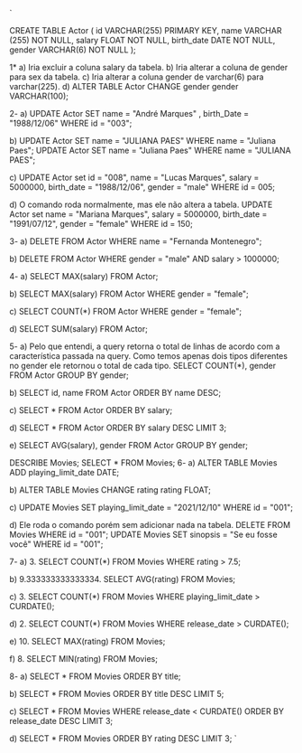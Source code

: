 `


CREATE TABLE Actor (
    id VARCHAR(255) PRIMARY KEY,
    name VARCHAR (255) NOT NULL,
    salary FLOAT NOT NULL,
    birth_date DATE NOT NULL,
    gender VARCHAR(6) NOT NULL
);

 1* a) Iria excluir a coluna salary da tabela.
    b) Iria alterar a coluna de gender para sex da tabela.
    c) Iria alterar a coluna gender de varchar(6) para varchar(225).
    d) 
ALTER TABLE Actor CHANGE gender gender VARCHAR(100);



 2- a)
UPDATE Actor SET name = "André Marques" , birth_Date = "1988/12/06" WHERE id = "003";

 b)
UPDATE Actor SET name = "JULIANA PAES" WHERE name = "Juliana Paes";
UPDATE Actor SET name = "Juliana Paes" WHERE name = "JULIANA PAES";

 c)
UPDATE Actor 
set 
	id = "008",
    name = "Lucas Marques",
    salary = 5000000,
    birth_date = "1988/12/06",
    gender = "male"
WHERE id = 005;

 d) O comando roda normalmente, mas ele não altera a tabela.
UPDATE Actor
 set 
    name = "Mariana Marques",
    salary = 5000000,
    birth_date = "1991/07/12",
    gender = "female"
WHERE id = 150;



 3- a)
DELETE FROM Actor WHERE name = "Fernanda Montenegro";

 b)
DELETE FROM Actor WHERE gender = "male" AND salary > 1000000;




 4- a)
SELECT MAX(salary) FROM Actor;

 b)
SELECT MAX(salary) FROM Actor WHERE gender = "female";

 c)
SELECT COUNT(*) FROM Actor WHERE gender = "female";

 d) 
SELECT SUM(salary) FROM Actor;




 5- a) Pelo que entendi, a query retorna o total de linhas de acordo com a característica passada na query. Como temos apenas dois tipos diferentes no gender ele retornou o total de cada tipo.
SELECT COUNT(*), gender
FROM Actor
GROUP BY gender;

 b)
SELECT id, name FROM Actor ORDER BY name DESC;

 c)
SELECT * FROM Actor ORDER BY salary;

 d)
SELECT * FROM Actor ORDER BY salary DESC LIMIT 3;

 e)
SELECT AVG(salary), gender FROM Actor GROUP BY gender;



DESCRIBE Movies;
SELECT * FROM Movies;
 6- a)
ALTER TABLE Movies ADD playing_limit_date DATE;

 b)
ALTER TABLE Movies CHANGE rating rating FLOAT;

 c)
UPDATE Movies SET playing_limit_date = "2021/12/10" WHERE id = "001";

 d) Ele roda o comando porém sem adicionar nada na tabela.
DELETE FROM Movies WHERE id = "001";
UPDATE Movies SET sinopsis = "Se eu fosse você" WHERE id = "001";




 7- a) 3.
SELECT COUNT(*) FROM Movies WHERE rating > 7.5;

 b) 9.333333333333334.
SELECT AVG(rating) FROM Movies;

 c) 3.
SELECT COUNT(*) FROM Movies WHERE playing_limit_date > CURDATE();

 d) 2.
SELECT COUNT(*) FROM Movies WHERE release_date > CURDATE();

 e) 10.
SELECT MAX(rating) FROM Movies;

 f) 8.
SELECT MIN(rating) FROM Movies;




 8- a)
SELECT * FROM Movies ORDER BY title;

 b)
SELECT * FROM Movies ORDER BY title DESC LIMIT 5;

 c) 
SELECT * FROM Movies WHERE release_date < CURDATE() ORDER BY release_date DESC LIMIT 3;

 d)
SELECT * FROM Movies ORDER BY rating DESC LIMIT 3;
`